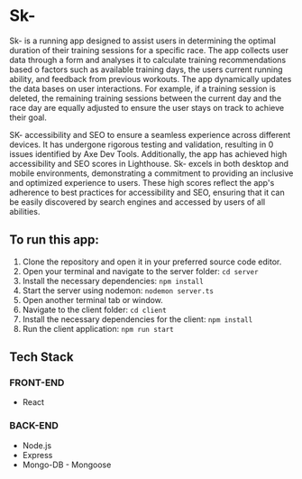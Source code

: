# Sk-

Sk- is a running app designed to assist users in determining the optimal duration of their training sessions for a specific race. The app collects user data through a form and analyses it to calculate training recommendations based o factors such as available training days, the users current running ability, and feedback from previous workouts. The app dynamically updates the data bases on user interactions. For example, if a training session is deleted, the remaining training sessions between the current day and the race day are equally adjusted to ensure the user stays on track to achieve their goal.

SK- accessibility and SEO to ensure a seamless experience across different devices. It has undergone rigorous testing and validation, resulting in 0 issues identified by Axe Dev Tools.
Additionally, the app has achieved high accessibility and SEO scores in Lighthouse. Sk- excels in both desktop and mobile environments, demonstrating a commitment to providing an inclusive and optimized experience to users. These high scores reflect the app's adherence to best practices for accessibility and SEO, ensuring that it can be easily discovered by search engines and accessed by users of all abilities.

## To run this app:
1. Clone the repository and open it in your preferred source code editor.
2. Open your terminal and navigate to the server folder:
    `cd server`
3. Install the necessary dependencies:
    `npm install`
4. Start the server using nodemon:
    `nodemon server.ts`
5. Open another terminal tab or window.
6. Navigate to the client folder:
    `cd client`
7. Install the necessary dependencies for the client:
    `npm install`
8. Run the client application:
    `npm run start`

## Tech Stack
### FRONT-END
  - React

### BACK-END
  - Node.js
  - Express
  - Mongo-DB - Mongoose


